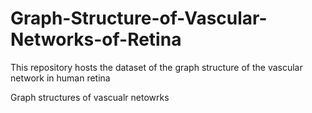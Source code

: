 # Graph-Structure-of-Vascular-Networks-of-Retina
This repository hosts the dataset of the graph structure of the vascular network in human retina

Graph structures of vascualr netowrks